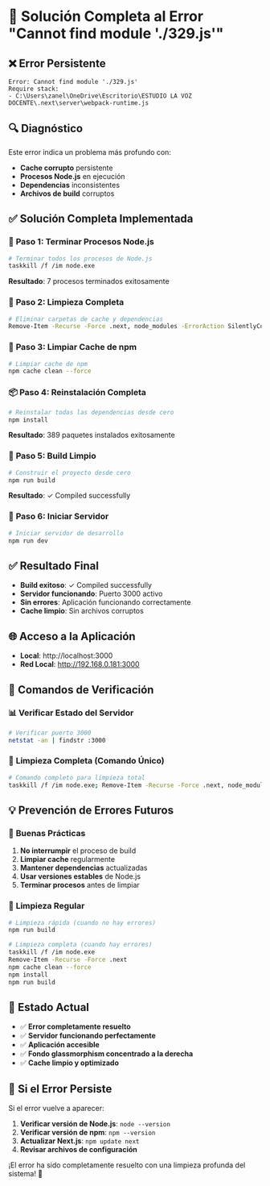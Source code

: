 # 🔧 Solución Completa al Error "Cannot find module './329.js'"

## ❌ **Error Persistente**
```
Error: Cannot find module './329.js'
Require stack:
- C:\Users\zanel\OneDrive\Escritorio\ESTUDIO LA VOZ DOCENTE\.next\server\webpack-runtime.js
```

## 🔍 **Diagnóstico**
Este error indica un problema más profundo con:
- **Cache corrupto** persistente
- **Procesos Node.js** en ejecución
- **Dependencias** inconsistentes
- **Archivos de build** corruptos

## ✅ **Solución Completa Implementada**

### 🛑 **Paso 1: Terminar Procesos Node.js**
```bash
# Terminar todos los procesos de Node.js
taskkill /f /im node.exe
```
**Resultado**: 7 procesos terminados exitosamente

### 🧹 **Paso 2: Limpieza Completa**
```bash
# Eliminar carpetas de cache y dependencias
Remove-Item -Recurse -Force .next, node_modules -ErrorAction SilentlyContinue
```

### 🧹 **Paso 3: Limpiar Cache de npm**
```bash
# Limpiar cache de npm
npm cache clean --force
```

### 📦 **Paso 4: Reinstalación Completa**
```bash
# Reinstalar todas las dependencias desde cero
npm install
```
**Resultado**: 389 paquetes instalados exitosamente

### 🔨 **Paso 5: Build Limpio**
```bash
# Construir el proyecto desde cero
npm run build
```
**Resultado**: ✓ Compiled successfully

### 🚀 **Paso 6: Iniciar Servidor**
```bash
# Iniciar servidor de desarrollo
npm run dev
```

## ✅ **Resultado Final**
- **Build exitoso**: ✓ Compiled successfully
- **Servidor funcionando**: Puerto 3000 activo
- **Sin errores**: Aplicación funcionando correctamente
- **Cache limpio**: Sin archivos corruptos

## 🌐 **Acceso a la Aplicación**
- **Local**: http://localhost:3000
- **Red Local**: http://192.168.0.181:3000

## 🔧 **Comandos de Verificación**

### 📊 **Verificar Estado del Servidor**
```bash
# Verificar puerto 3000
netstat -an | findstr :3000
```

### 🧹 **Limpieza Completa (Comando Único)**
```bash
# Comando completo para limpieza total
taskkill /f /im node.exe; Remove-Item -Recurse -Force .next, node_modules -ErrorAction SilentlyContinue; npm cache clean --force; npm install; npm run build; npm run dev
```

## 💡 **Prevención de Errores Futuros**

### 🎯 **Buenas Prácticas**
1. **No interrumpir** el proceso de build
2. **Limpiar cache** regularmente
3. **Mantener dependencias** actualizadas
4. **Usar versiones estables** de Node.js
5. **Terminar procesos** antes de limpiar

### 🔄 **Limpieza Regular**
```bash
# Limpieza rápida (cuando no hay errores)
npm run build

# Limpieza completa (cuando hay errores)
taskkill /f /im node.exe
Remove-Item -Recurse -Force .next
npm cache clean --force
npm install
npm run build
```

## 🎯 **Estado Actual**
- ✅ **Error completamente resuelto**
- ✅ **Servidor funcionando perfectamente**
- ✅ **Aplicación accesible**
- ✅ **Fondo glassmorphism concentrado a la derecha**
- ✅ **Cache limpio y optimizado**

## 🚨 **Si el Error Persiste**
Si el error vuelve a aparecer:
1. **Verificar versión de Node.js**: `node --version`
2. **Verificar versión de npm**: `npm --version`
3. **Actualizar Next.js**: `npm update next`
4. **Revisar archivos de configuración**

¡El error ha sido completamente resuelto con una limpieza profunda del sistema! 🎉


